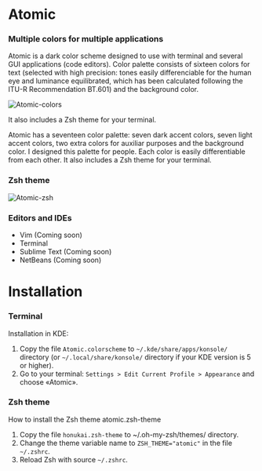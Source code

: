 # Atomic
### Multiple colors for multiple applications

Atomic is a dark color scheme designed to use with terminal and several GUI applications (code editors). Color palette consists of sixteen colors for text (selected with high precision: tones easily differenciable for the human eye and luminance equilibrated, which has been calculated following the ITU-R Recommendation BT.601) and the background color. 

![Atomic-colors](https://github.com/gerardbm/Atomic/blob/master/img/atomic-accents.png)

It also includes a Zsh theme for your terminal.

Atomic has a seventeen color palette: seven dark accent colors, seven light accent colors, two extra colors for auxiliar purposes and the background color. I designed this palette for people. Each color is easily differentiable from each other. It also includes a Zsh theme for your terminal.


### Zsh theme

![Atomic-zsh](https://github.com/gerardbm/Atomic/blob/master/img/prompt-zsh.png)

### Editors and IDEs

- Vim (Coming soon)
- Terminal
- Sublime Text (Coming soon)
- NetBeans (Coming soon)

# Installation
### Terminal
Installation in KDE:

1. Copy the file `Atomic.colorscheme` to `~/.kde/share/apps/konsole/` directory (or `~/.local/share/konsole/` directory if your KDE version is 5 or higher).
2. Go to your terminal: `Settings > Edit Current Profile > Appearance` and choose «Atomic».

### Zsh theme
How to install the Zsh theme atomic.zsh-theme

1. Copy the file `honukai.zsh-theme` to ~/.oh-my-zsh/themes/ directory.
2. Change the theme variable name to `ZSH_THEME="atomic"` in the file `~/.zshrc`.
3. Reload Zsh with source `~/.zshrc`.

